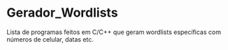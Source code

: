 # Gerador_Wordlists

Lista de programas feitos em C/C++ que geram wordlists específicas com números de celular, datas etc.
